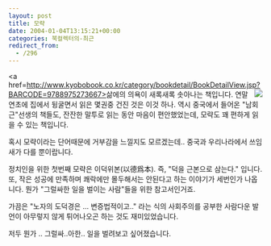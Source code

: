 ```yaml
---
layout: post
title: 모략
date: 2004-01-04T13:15:21+00:00
categories: 북컬렉터의-최근
redirect_from:
  - /296
---
```


<a href=http://www.kyobobook.co.kr/category/bookdetail/BookDetailView.jsp?BARCODE=9788975273667><img src=http://image.kyobobook.co.kr/images/book/large/667/l9788975273667.jpg border=0 align=right></a>삶에의 의욕이 새록새록 솟아나는 책입니다. 연말연초에 집에서 뒹굴면서 읽은 몇권중 건진 것은 이것 하나. 역시 중국에서 들어온 "남회근"선생의 책들도, 잔잔한 말투로 읽는 동안 마음이 편안했었는데, 모략도 꽤 편하게 읽을 수 있는 책입니다.

혹시 모략이라는 단어때문에 거부감을 느낄지도 모르겠는데.. 중국과 우리나라에서 쓰임새가 다를 뿐이랍니다.

정치인을 위한 첫번째 모략은 이덕위본(以德爲本). 즉, "덕을 근본으로 삼는다." 입니다. 또, 작은 성공에 만족하며 쾌락에만 몰두해서는 안된다고 하는 이야기가 세번인가 나옵니다. 뭔가 "그럴싸한 일을 벌이는 사람"들을 위한 참고서인거죠.

가끔은 "노자의 도덕경은 ... 변증법적이고.." 라는 식의 사회주의를 공부한 사람다운 발언이 아무렇지 않게 튀어나오곤 하는 것도 재미있었습니다.

저두 뭔가 .. 그럴싸..아한.. 일을 벌려보고 싶어졌습니다.
<div id=comments>
</div>
